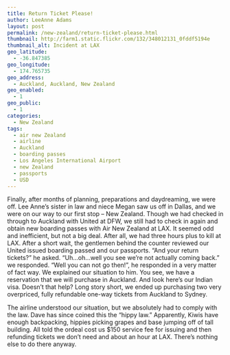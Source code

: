 ```yaml
---
title: Return Ticket Please!
author: LeeAnne Adams
layout: post
permalink: /new-zealand/return-ticket-please.html
thumbnail: http://farm1.static.flickr.com/132/348012131_0fddf5194e
thumbnail_alt: Incident at LAX
geo_latitude:
  - -36.847385
geo_longitude:
  - 174.765735
geo_address:
  - Auckland, Auckland, New Zealand
geo_enabled:
  - 1
geo_public:
  - 1
categories:
  - New Zealand
tags:
  - air new Zealand
  - airline
  - Auckland
  - boarding passes
  - Los Angeles International Airport
  - new Zealand
  - passports
  - USD
---
```

Finally, after months of planning, preparations and daydreaming, we were off. Lee Anne&#8217;s sister in law and niece Megan saw us off in Dallas, and we were on our way to our first stop &#8211; New Zealand. Though we had checked in through to Auckland with United at DFW, we still had to check in again and obtain new boarding passes with Air New Zealand at LAX. It seemed odd and inefficient, but not a big deal. After all, we had three hours plus to kill at LAX. After a short wait, the gentlemen behind the counter reviewed our United issued boarding passed and our passports. &#8220;And your return tickets?&#8221; he asked. &#8220;Uh&#8230;oh&#8230;well you see we&#8217;re not actually coming back.&#8221; we responded. &#8220;Well you can not go then!&#8221;, he responded in a very matter of fact way. We explained our situation to him. You see, we have a reservation that we will purchase in Auckland. And look here&#8217;s our Indian visa. Doesn&#8217;t that help? Long story short, we ended up purchasing two very overpriced, fully refundable one-way tickets from Auckland to Sydney.

The airline understood our situation, but we absolutely had to comply with the law. Dave has since coined this the &#8220;hippy law.&#8221; Apparently, Kiwis have enough backpacking, hippies picking grapes and base jumping off of tall building. All told the ordeal cost us $150 service fee for issuing and then refunding tickets we don&#8217;t need and about an hour at LAX. There&#8217;s nothing else to do there anyway.